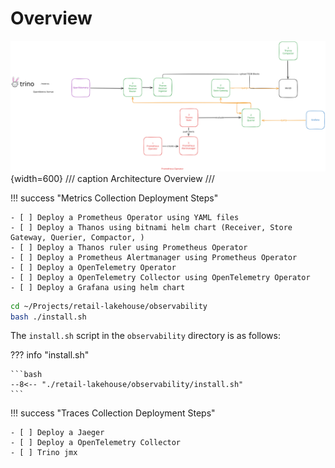 # Overview

![](./assets/metrics.excalidraw.svg){width=600}
/// caption
Architecture Overview
///

!!! success "Metrics Collection Deployment Steps"

    - [ ] Deploy a Prometheus Operator using YAML files
    - [ ] Deploy a Thanos using bitnami helm chart (Receiver, Store Gateway, Querier, Compactor, )
    - [ ] Deploy a Thanos ruler using Prometheus Operator
    - [ ] Deploy a Prometheus Alertmanager using Prometheus Operator
    - [ ] Deploy a OpenTelemetry Operator
    - [ ] Deploy a OpenTelemetry Collector using OpenTelemetry Operator
    - [ ] Deploy a Grafana using helm chart

```bash
cd ~/Projects/retail-lakehouse/observability
bash ./install.sh
```

The `install.sh` script in the `observability` directory is as follows:

??? info "install.sh"

    ```bash
    --8<-- "./retail-lakehouse/observability/install.sh"
    ```




!!! success "Traces Collection Deployment Steps"

    - [ ] Deploy a Jaeger
    - [ ] Deploy a OpenTelemetry Collector
    - [ ] Trino jmx


